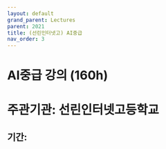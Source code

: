 ```yaml
---
layout: default
grand_parent: Lectures
parent: 2021
title: (선린인터넷고) AI중급
nav_order: 3
---
```


# AI중급 강의 (160h)
# 주관기관: 선린인터넷고등학교
## 기간: 



